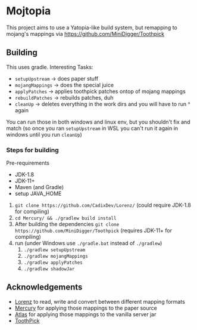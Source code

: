 # Mojtopia

This project aims to use a Yatopia-like build system, but remapping to mojang's mappings via https://github.com/MiniDigger/Toothpick

## Building

This uses gradle. Interesting Tasks:
* `setupUpstream` -> does paper stuff
* `mojangMappings` -> does the special juice
* `applyPatches` -> applies toothpick patches ontop of mojang mappings
* `rebuildPatches` -> rebuilds patches, duh
* `cleanUp` -> deletes everything in the work dirs and you will have to run ^ again

You can run those in both windows and linux env, but you shouldn't fix and match (so once you ran `setupUpstream` in WSL you can't run it again in windows until you run `cleanUp`)

### Steps for building

Pre-requirements
- JDK-1.8
- JDK-11+
- Maven (and Gradle)
- setup JAVA_HOME

1. `git clone https://github.com/CadixDev/Lorenz/` (could require JDK-1.8 for compiling)
2. `cd Mercury/ && ./gradlew build install`
3. After building the dependencies `git clone https://github.com/MiniDigger/Toothpick` (requires JDK-11+ for compiling)
4. run (under Windows use `./gradle.bat` instead of `./gradlew`) 
    1. `./gradlew setupUpstream`
    2. `./gradlew mojangMappings`
    3. `./gradlew applyPatches`
    4. `./gradlew shadowJar`

## Acknowledgements
 * [Lorenz](https://github.com/CadixDev/Lorenz) to read, write and convert between different mapping formats
 * [Mercury](https://github.com/CadixDev/Mercury) for applying those mappings to the paper source
 * [Atlas](https://github.com/CadixDev/Atlas) for applying those mappings to the vanilla server jar
 * [ToothPick](https://github.com/MiniDigger/Toothpick)
